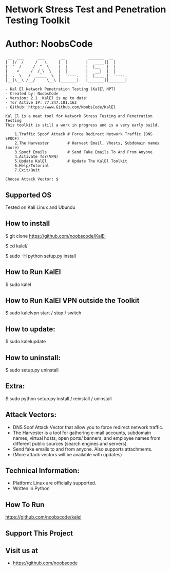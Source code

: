 # Network Stress Test and Penetration Testing Toolkit
# Author: NoobsCode
```
 __  ___      ___       __          _______  __
|  |/  /     /   \     |  |        |   ____||  |
|  '  /     /  ^  \    |  |        |  |__   |  |
|    <     /  /_\  \   |  |        |   __|  |  |
|  .  \   /  _____  \  |  `----.   |  |____ |  `----.
|__|\__\ /__/     \__\ |_______|   |_______||_______|

- Kal El Network Penetration Testing (KalEl NPT)
- Created by: NoobsCode   
- Version: 2.1  KalEl is up to date!
- Tor Active IP: 77.247.181.162
- Github: https://www.Github.com/NoobsCode/KalEl

Kal El is a neat tool for Network Stress Testing and Penetration Testing
This toolkit is still a work in progress and is a very early build.

    1.Traffic Spoof Attack # Force Redirect Network Traffic (DNS SPOOF)
    2.The Harvester        # Harvest Email, Vhosts, Subdomain names (more)
    3.Spoof Emails         # Send Fake Emails To And From Anyone
    4.Activate Tor(VPN)
    5.Update KalEl         # Update The KalEl Toolkit
    6.Help/Tutorial
    7.Exit/Quit

Choose Attack Vector: $
```
Supported OS
-------------------
Tested on Kali Linux and Ubundu


How to install
-------------------
$ git clone https://github.com/noobscode/KalEl

$ cd kalel/

$ sudo -H python setup.py install

How to Run KalEl
-------------------
$ sudo kalel

How to Run KalEl VPN outside the Toolkit
-------------------
$ sudo kalelvpn start / stop / switch

How to update:
-------------------
$ sudo kalelupdate

How to uninstall:
-------------------
$ sudo setup.py uninstall

Extra:
-------------------
$ sudo python setup.py install / reinstall / uninstall

Attack Vectors:
-------------------
* DNS Soof Attack Vector that allow you to force redirect network traffic.
* The Harvester is a tool for gathering e-mail accounts, subdomain names, virtual hosts, open ports/ banners, and employee names from different public sources (search engines and servers).
* Send fake emails to and from anyone. Also supports attachments.
* (More attack vectors will be available with updates)

Technical Information:
-------------------------------
* Platform: Linux are officially supported.
* Written in Python

How To Run
----------
https://github.com/noobscode/kalel

Support This Project
--------------------

  Visit us at
  -----------
* https://github.com/noobscode
